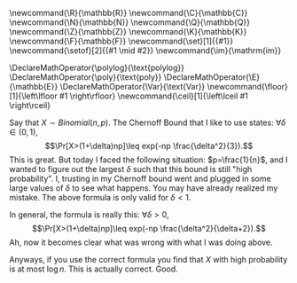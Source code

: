 \newcommand{\R}{\mathbb{R}}
\newcommand{\C}{\mathbb{C}}
\newcommand{\N}{\mathbb{N}}
\newcommand{\Q}{\mathbb{Q}}
\newcommand{\Z}{\mathbb{Z}}
\newcommand{\K}{\mathbb{K}}
\newcommand{\F}{\mathbb{F}}
\newcommand{\set}[1]{\{#1\}}
\newcommand{\setof}[2]{\{#1 \mid #2\}}
\newcommand{\im}{\mathrm{im}}

\DeclareMathOperator{\polylog}{\text{polylog}}
\DeclareMathOperator{\poly}{\text{poly}}
\DeclareMathOperator{\E}{\mathbb{E}}
\DeclareMathOperator{\Var}{\text{Var}}
\newcommand{\floor}[1]{\left\lfloor #1 \right\rfloor}
\newcommand{\ceil}[1]{\left\lceil #1 \right\rceil}


Say that $X\sim Binomial(n,p)$. The Chernoff Bound that I like to use
states:  $\forall \delta\in (0,1)$,
$$\Pr[X>(1+\delta)np]\leq exp(-np \frac{\delta^2}{3}).$$
This is great. But today I faced the following situation:
$p=\frac{1}{n}$, and I wanted to figure out the largest $\delta$
such that this bound is still "high probability".
I, trusting in my Chernoff bound went and plugged in some large values of $\delta$ to see what happens.
You may have already realized my mistake. The above formula is
only valid for $\delta < 1$.

In general, the formula is really this: $\forall \delta > 0,$
$$\Pr[X>(1+\delta)np]\leq exp(-np \frac{\delta^2}{\delta+2}).$$
 Ah, now it becomes clear what was wrong with what I was doing
 above.

 Anyways, if you use the correct formula you find that $X$ with
 high probability is at most $\log n$. This is actually correct.
 Good.
